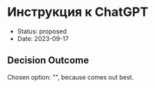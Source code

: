 # Инструкция к ChatGPT

* Status: proposed
* Date: 2023-09-17

## Decision Outcome

Chosen option: "", because comes out best.
